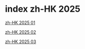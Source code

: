 # index zh-HK 2025

<a href="./01">zh-HK 2025 01</a>

<a href="./02">zh-HK 2025 02</a>

<a href="./03">zh-HK 2025 03</a>
